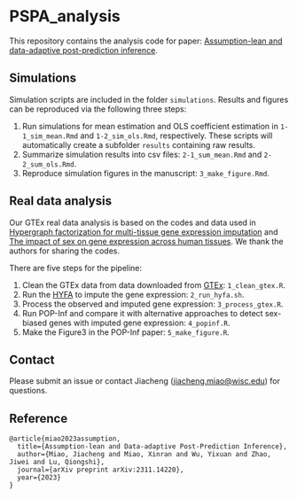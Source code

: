 # PSPA_analysis

This repository contains the analysis code for paper: [Assumption-lean and data-adaptive post-prediction inference](https://arxiv.org/abs/2311.14220).

## Simulations

Simulation scripts are included in the folder `simulations`. Results and figures can be reproduced via the following three steps:

1. Run simulations for mean estimation and OLS coefficient estimation in `1-1_sim_mean.Rmd` and `1-2_sim_ols.Rmd`, respectively. These scripts will automatically create a subfolder `results` containing raw results.
2. Summarize simulation results into csv files: `2-1_sum_mean.Rmd` and `2-2_sum_ols.Rmd`.
3. Reproduce simulation figures in the manuscript: `3_make_figure.Rmd`.

## Real data analysis

Our GTEx real data analysis is based on the codes and data used in [Hypergraph factorization for multi-tissue gene expression imputation](https://www.nature.com/articles/s42256-023-00684-8) and [The impact of sex on gene expression across human tissues](https://www.science.org/doi/10.1126/science.aba3066?url_ver=Z39.88-2003&rfr_id=ori:rid:crossref.org&rfr_dat=cr_pub%20%200pubmed). We thank the authors for sharing the codes.

There are five steps for the pipeline:
1. Clean the GTEx data from data downloaded from [GTEx](https://www.gtexportal.org/home/): `1_clean_gtex.R`. 
2. Run the [HYFA](https://www.nature.com/articles/s42256-023-00684-8) to impute the gene expression: `2_run_hyfa.sh`.
3. Process the observed and imputed gene expression: `3_process_gtex.R`.
4. Run POP-Inf and compare it with alternative approaches to detect sex-biased genes with imputed gene expression: `4_popinf.R`.
5. Make the Figure3 in the POP-Inf paper: `5_make_figure.R`.

## Contact 

Please submit an issue or contact Jiacheng (jiacheng.miao@wisc.edu) for questions.

## Reference
```
@article{miao2023assumption,
  title={Assumption-lean and Data-adaptive Post-Prediction Inference},
  author={Miao, Jiacheng and Miao, Xinran and Wu, Yixuan and Zhao, Jiwei and Lu, Qiongshi},
  journal={arXiv preprint arXiv:2311.14220},
  year={2023}
}
```
